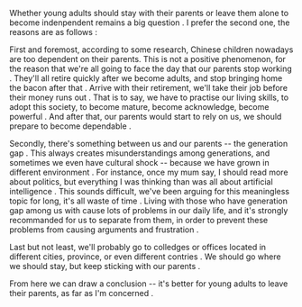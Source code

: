 
Whether young adults should stay with their parents or leave them alone to become indenpendent remains a big question .
I prefer the second one, the reasons are as follows :

First and foremost, according to some research, Chinese children nowadays are too dependent on their parents.
This is not a positive phenomenon, for the reason that we're all going to face the day that our parents stop working .
They'll all retire quickly after we become adults, and stop bringing home the bacon after that .
Arrive with their retirement, we'll take their job before their money runs out .
That is to say, we have to practise our living skills, to adopt this society, to become mature, become acknowledge, become powerful .
And after that, our parents would start to rely on us, we should prepare to become dependable .

Secondly, there's something between us and our parents -- the generation gap .
This always creates misunderstandings among generations, and sometimes we even have cultural shock -- because we have grown in different environment .
For instance, once my mum say, I should read more about politics, but everything I was thinking than was all about artificial intelligence .
This sounds difficult, we've been arguing for this meaningless topic for long, it's all waste of time .
Living with those who have generation gap among us with cause lots of problems in our daily life, and it's strongly recommanded for us to separate from them, in order to prevent these problems from causing arguments and frustration .

Last but not least, we'll probably go to colledges or offices located in different cities, province, or even different contries .
We should go where we should stay, but keep sticking with our parents .

From here we can draw a conclusion -- it's better for young adults to leave their parents, as far as I'm concerned .
